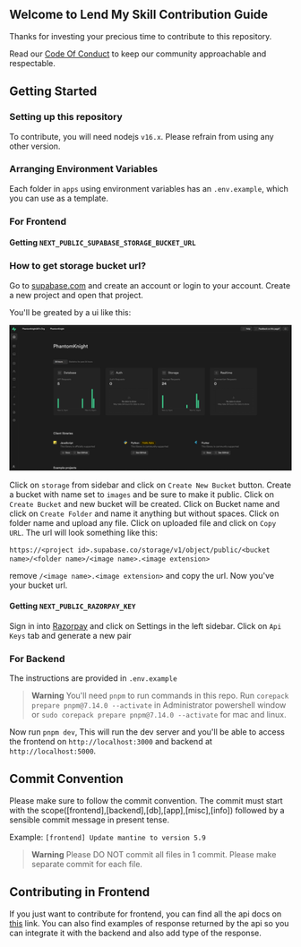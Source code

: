 ## Welcome to Lend My Skill Contribution Guide

Thanks for investing your precious time to contribute to this repository.

Read our [Code Of Conduct](/CODE_OF_CONDUCT.md) to keep our community approachable and respectable.

## Getting Started

### Setting up this repository

To contribute, you will need nodejs `v16.x`. Please refrain from using any other version.

### Arranging Environment Variables

Each folder in `apps` using environment variables has an `.env.example`, which you can use as a template.

### For Frontend

#### Getting `NEXT_PUBLIC_SUPABASE_STORAGE_BUCKET_URL`

### How to get storage bucket url?

Go to [supabase.com](https://app.supabase.com) and create an account or login to your account. Create a new project and open that project.

You'll be greated by a ui like this:

![image](/assets/dashboard.png)

Click on `storage` from sidebar and click on `Create New Bucket` button. Create a bucket with name set to `images` and be sure to make it public. Click on `Create Bucket` and new bucket will be created. Click on Bucket name and click on `Create Folder` and name it anything but without spaces. Click on folder name and upload any file. Click on uploaded file and click on `Copy URL`. The url will look something like this:

```
https://<project id>.supabase.co/storage/v1/object/public/<bucket name>/<folder name>/<image name>.<image extension>
```

remove `/<image name>.<image extension>` and copy the url. Now you've your bucket url.

#### Getting `NEXT_PUBLIC_RAZORPAY_KEY`

Sign in into [Razorpay](https://razorpay.com) and click on Settings in the left sidebar. Click on `Api Keys` tab and generate a new pair

### For Backend

The instructions are provided in `.env.example`

> **Warning**
> You'll need `pnpm` to run commands in this repo.
> Run `corepack prepare pnpm@7.14.0 --activate` in Administrator powershell window or `sudo corepack prepare pnpm@7.14.0 --activate` for mac and linux.

Now run `pnpm dev`, This will run the dev server and you'll be able to access the frontend on `http://localhost:3000` and backend at `http://localhost:5000`.

## Commit Convention

Please make sure to follow the commit convention. The commit must start with the scope([frontend],[backend],[db],[app],[misc],[info]) followed by a sensible commit message in present tense.

Example: `[frontend] Update mantine to version 5.9`

> **Warning**
> Please DO NOT commit all files in 1 commit. Please make separate commit for each file.

## Contributing in Frontend

If you just want to contribute for frontend, you can find all the api docs on [this](https://phantomknight287.github.io/lend-my-skill/) link. You can also find examples of response returned by the api so you can integrate it with the backend and also add type of the response.
